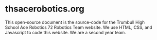 # thsacerobotics.org
This open-source document is the source-code for the Trumbull High School Ace Robotics 72 Robotics Team website. We use HTML, CSS, and Javascript to code this website. We are a second year team.
